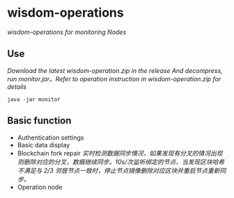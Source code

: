# wisdom-operations 

*wisdom-operations for monitoring Nodes*

## Use
*Download the latest wisdom-operation.zip in the release And decompress, run monitor.jar。Refer to operation instruction in wisdom-operation.zip for details*

```
java -jar monitor
```
## Basic function

* Authentication settings
* Basic data display
* Blockchain fork repair
*实时检测数据同步情况，如果发现有分叉的情况出现则删除对应的分叉，数据继续同步。10s/次监听绑定的节点，当发现区块哈希不满足与 2/3 邻居节点一致时，停止节点镜像删除对应区块并重启节点重新同步。*
* Operation node


